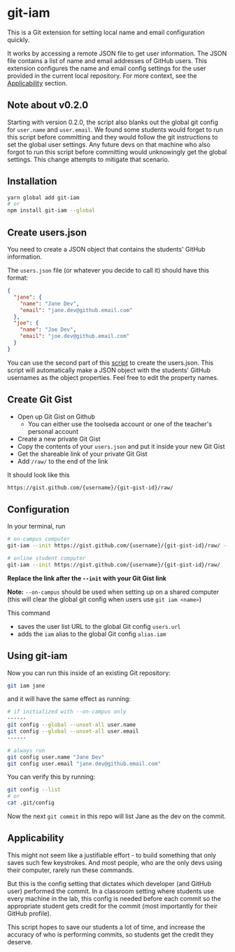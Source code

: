 # git-iam

This is a Git extension for setting local name and email configuration quickly.

It works by accessing a remote JSON file to get user information. The JSON file
contains a list of name and email addresses of GitHub users. This extension
configures the name and email config settings for the user provided in the
current local repository. For more context, see the
[Applicability](#applicability) section.


## Note about v0.2.0

Starting with version 0.2.0, the script also blanks out the global git config for `user.name` and `user.email`. We found some students would forget to run this script before committing and they would follow the git instructions to set the global user settings. Any future devs on that machine who also forgot to run this script before committing would unknowingly get the global settings. This change attempts to mitigate that scenario.


## Installation

```sh
yarn global add git-iam
# or
npm install git-iam --global
```

## Create users.json

You need to create a JSON object that contains the students' GitHub information.

The `users.json` file (or whatever you decide to call it) should have this format:

```json
{
  "jane": {
    "name": "Jane Dev",
    "email": "jane.dev@github.email.com"
  },
  "joe": {
    "name": "Joe Dev",
    "email": "joe.dev@github.email.com"
  }
}
```

You can use the second part of this [script](https://github.com/dev-academy-programme/teaching-guide/blob/main/bootcamp-prep-resources/scripts/add-people-to-github-org/create-git-iam-student-file.js) to create the users.json. This script will automatically make a JSON object with the students' GitHub usernames as the object properties. Feel free to edit the property names.

## Create Git Gist

* Open up Git Gist on Github
  - You can either use the toolseda account or one of the teacher's personal account
* Create a new private Git Gist
* Copy the contents of your `users.json` and put it inside your new Git Gist
* Get the shareable link of your private Git Gist
* Add `/raw/` to the end of the link

It should look like this

```sh
https://gist.github.com/{username}/{git-gist-id}/raw/
```

## Configuration

In your terminal, run

```sh
# on-campus computer
git-iam --init https://gist.github.com/{username}/{git-gist-id}/raw/ --on-campus

# online student computer
git-iam --init https://gist.github.com/{username}/{git-gist-id}/raw/
```

**Replace the link after the `--init` with your Git Gist link**

**Note:** `--on-campus` should be used when setting up on a shared computer (this will clear the global git config when users use `git iam <name>`)

This command

* saves the user list URL to the global Git config `users.url`
* adds the `iam` alias to the global Git config `alias.iam`

## Using git-iam

Now you can run this inside of an existing Git repository:

```sh
git iam jane
```

and it will have the same effect as running:

```sh
# if initialized with --on-campus only
------
git config --global --unset-all user.name
git config --global --unset-all user.email
------

# always run
git config user.name "Jane Dev"
git config user.email "jane.dev@github.email.com"
```

You can verify this by running:

```sh
git config --list
# or
cat .git/config
```

Now the next `git commit` in this repo will list Jane as the dev on the commit.


## Applicability

This might not seem like a justifiable effort - to build something that only
saves such few keystrokes. And most people, who are the only devs using their
computer, rarely run these commands.

But this is the config setting that dictates which developer (and GitHub user)
performed the commit. In a classroom setting where students use every machine
in the lab, this config is needed before each commit so the appropriate student
gets credit for the commit (most importantly for their GitHub profile).

This script hopes to save our students a lot of time, and increase the accuracy
of who is performing commits, so students get the credit they deserve.
